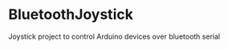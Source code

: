 BluetoothJoystick
=================

Joystick project to control Arduino devices over bluetooth serial
